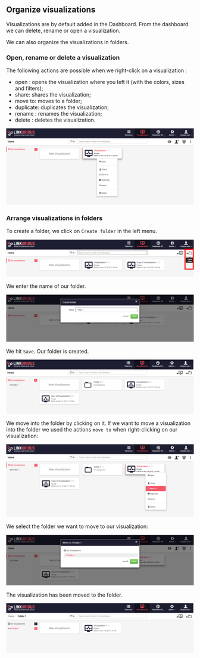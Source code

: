 ## Organize visualizations

Visualizations are by default added in the Dashboard. From the dashboard we can delete, rename or open a visualization.

We can also organize the visualizations in folders.

### Open, rename or delete a visualization

The following actions are possible when we right-click on a visualization :
* open : opens the visualization where you left it (with the colors, sizes and filters);
* share: shares the visualization;
* move to: moves to a folder;
* duplicate: duplicates the visualization;
* rename : renames the visualization;
* delete : deletes the visualization.


![](Options.png)

### Arrange visualizations in folders

To create a folder, we click on ```Create folder``` in the left menu.

![](NewFolder.png)

We enter the name of our folder.

![](NameFolder.png)

We hit ```Save```. Our folder is created.

![](FolderCreated.png)

We move into the folder by clicking on it. If we want to move a visualization into the folder we used the actions ```move to``` when right-clicking on our visualization: 

![](MoveTo.png)

We select the folder we want to move to our visualization:

![](MTF1.png)

The visualization has been moved to the folder.

![](Folder.png)
